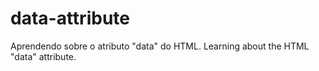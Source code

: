 # data-attribute
Aprendendo sobre o atributo "data" do HTML.
Learning about the HTML "data" attribute.
